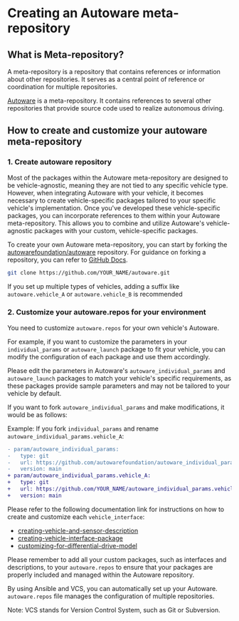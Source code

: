 # Creating an Autoware meta-repository

## What is Meta-repository?

A meta-repository is a repository that contains references or information about other repositories. It serves as a central point of reference or coordination for multiple repositories.

[Autoware](https://github.com/autowarefoundation/autoware) is a meta-repository. It contains references to several other repositories that provide source code used to realize autonomous driving.

## How to create and customize your autoware meta-repository

### 1. Create autoware repository

Most of the packages within the Autoware meta-repository are designed to be vehicle-agnostic, meaning they are not tied to any specific vehicle type. However, when integrating Autoware with your vehicle, it becomes necessary to create vehicle-specific packages tailored to your specific vehicle's implementation. Once you've developed these vehicle-specific packages, you can incorporate references to them within your Autoware meta-repository. This allows you to combine and utilize Autoware's vehicle-agnostic packages with your custom, vehicle-specific packages.

To create your own Autoware meta-repository, you can start by forking the [autowarefoundation/autoware](https://github.com/autowarefoundation/autoware) repository. For guidance on forking a repository, you can refer to [GitHub Docs](https://docs.github.com/en/get-started/quickstart/fork-a-repo).


```bash
git clone https://github.com/YOUR_NAME/autoware.git
```

If you set up multiple types of vehicles, adding a suffix like `autoware.vehicle_A` or `autoware.vehicle_B` is recommended

### 2. Customize your autoware.repos for your environment

You need to customize `autoware.repos` for your own vehicle's Autoware.

For example, if you want to customize the parameters in your `individual_params` or `autoware_launch` package to fit your vehicle, you can modify the configuration of each package and use them accordingly.

Please edit the parameters in Autoware's `autoware_individual_params` and `autoware_launch` packages to match your vehicle's specific requirements, as these packages provide sample parameters and may not be tailored to your vehicle by default.

If you want to fork `autoware_individual_params` and make modifications, it would be as follows:

Example: If you fork `individual_params` and rename `autoware_individual_params.vehicle_A`:

```diff
- param/autoware_individual_params:
-   type: git
-   url: https://github.com/autowarefoundation/autoware_individual_params
-   version: main
+ param/autoware_individual_params.vehicle_A:
+   type: git
+   url: https://github.com/YOUR_NAME/autoware_individual_params.vehicle_A
+   version: main
```

Please refer to the following documentation link for instructions on how to create and customize each `vehicle_interface`:

- [creating-vehicle-and-sensor-description](https://autowarefoundation.github.io/autoware-documentation/main/how-to-guides/integrating-autoware/creating-vehicle-and-sensor-description/creating-vehicle-and-sensor-description)
- [creating-vehicle-interface-package](https://autowarefoundation.github.io/autoware-documentation/main/how-to-guides/integrating-autoware/creating-vehicle-interface-package/creating-a-vehicle-interface-for-an-ackermann-kinematic-model/)
- [customizing-for-differential-drive-model](https://autowarefoundation.github.io/autoware-documentation/main/how-to-guides/integrating-autoware/creating-vehicle-interface-package/customizing-for-differential-drive-model/)

Please remember to add all your custom packages, such as interfaces and descriptions, to your `autoware.repos` to ensure that your packages are properly included and managed within the Autoware repository.

By using Ansible and VCS, you can automatically set up your Autoware.
`autoware.repos` file manages the configuration of multiple repositories.

Note: VCS stands for Version Control System, such as Git or Subversion.
